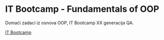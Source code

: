 # IT Bootcamp - Fundamentals of OOP

Domaći zadaci iz osnova OOP, IT Bootcamp XX generacija QA.

[IT Bootcamp](https://itbootcamp.rs/)